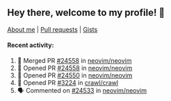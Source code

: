## Hey there, welcome to my profile! 👋

[About me](https://seandewar.github.io/)
 | [Pull requests](https://github.com/search?p=1&q=author%3Aseandewar+is%3Apr)
 | [Gists](https://gist.github.com/seandewar)

#### Recent activity:

<!--START_SECTION:activity-->
1. 🎉 Merged PR [#24558](https://github.com/neovim/neovim/pull/24558) in [neovim/neovim](https://github.com/neovim/neovim)
2. 💪 Opened PR [#24558](https://github.com/neovim/neovim/pull/24558) in [neovim/neovim](https://github.com/neovim/neovim)
3. 💪 Opened PR [#24550](https://github.com/neovim/neovim/pull/24550) in [neovim/neovim](https://github.com/neovim/neovim)
4. 💪 Opened PR [#3224](https://github.com/crawl/crawl/pull/3224) in [crawl/crawl](https://github.com/crawl/crawl)
5. 🗣 Commented on [#24533](https://github.com/neovim/neovim/pull/24533#issuecomment-1662657146) in [neovim/neovim](https://github.com/neovim/neovim)
<!--END_SECTION:activity-->
